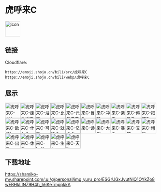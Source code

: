 # 虎呼来C
<img src="https://emoji.shojo.cn/bili/src/虎呼来C/icon.png" width="50" height="50" alt="icon">

## 链接
Cloudflare:
```
https://emoji.shojo.cn/bili/src/虎呼来C
https://emoji.shojo.cn/bili/webp/虎呼来C
```
## 展示
<img src="https://emoji.shojo.cn/bili/src/虎呼来C/虎呼来C-yes.png" width="50" height="50" alt="虎呼来C-yes"><img src="https://emoji.shojo.cn/bili/src/虎呼来C/虎呼来C-蓬头垢面.png" width="50" height="50" alt="虎呼来C-蓬头垢面"><img src="https://emoji.shojo.cn/bili/src/虎呼来C/虎呼来C-泪目.png" width="50" height="50" alt="虎呼来C-泪目"><img src="https://emoji.shojo.cn/bili/src/虎呼来C/虎呼来C-比心.png" width="50" height="50" alt="虎呼来C-比心"><img src="https://emoji.shojo.cn/bili/src/虎呼来C/虎呼来C-元气满满.png" width="50" height="50" alt="虎呼来C-元气满满"><img src="https://emoji.shojo.cn/bili/src/虎呼来C/虎呼来C-冒头.png" width="50" height="50" alt="虎呼来C-冒头"><img src="https://emoji.shojo.cn/bili/src/虎呼来C/虎呼来C-冲鸭.png" width="50" height="50" alt="虎呼来C-冲鸭"><img src="https://emoji.shojo.cn/bili/src/虎呼来C/虎呼来C-亲亲.png" width="50" height="50" alt="虎呼来C-亲亲"><img src="https://emoji.shojo.cn/bili/src/虎呼来C/虎呼来C-薅呆毛.png" width="50" height="50" alt="虎呼来C-薅呆毛"><img src="https://emoji.shojo.cn/bili/src/虎呼来C/虎呼来C-把把C.png" width="50" height="50" alt="虎呼来C-把把C"><img src="https://emoji.shojo.cn/bili/src/虎呼来C/虎呼来C-欧凯!.png" width="50" height="50" alt="虎呼来C-欧凯!"><img src="https://emoji.shojo.cn/bili/src/虎呼来C/虎呼来C-什么？.png" width="50" height="50" alt="虎呼来C-什么？"><img src="https://emoji.shojo.cn/bili/src/虎呼来C/虎呼来C-可爱.png" width="50" height="50" alt="虎呼来C-可爱"><img src="https://emoji.shojo.cn/bili/src/虎呼来C/虎呼来C-就这？.png" width="50" height="50" alt="虎呼来C-就这？"><img src="https://emoji.shojo.cn/bili/src/虎呼来C/虎呼来C-亿点点.png" width="50" height="50" alt="虎呼来C-亿点点"><img src="https://emoji.shojo.cn/bili/src/虎呼来C/虎呼来C-馋.png" width="50" height="50" alt="虎呼来C-馋"><img src="https://emoji.shojo.cn/bili/src/虎呼来C/虎呼来C-大佬.png" width="50" height="50" alt="虎呼来C-大佬"><img src="https://emoji.shojo.cn/bili/src/虎呼来C/虎呼来C-暴走.png" width="50" height="50" alt="虎呼来C-暴走"><img src="https://emoji.shojo.cn/bili/src/虎呼来C/虎呼来C-叉腰.png" width="50" height="50" alt="虎呼来C-叉腰"><img src="https://emoji.shojo.cn/bili/src/虎呼来C/虎呼来C-懵逼.png" width="50" height="50" alt="虎呼来C-懵逼"><img src="https://emoji.shojo.cn/bili/src/虎呼来C/虎呼来C-出手.png" width="50" height="50" alt="虎呼来C-出手"><img src="https://emoji.shojo.cn/bili/src/虎呼来C/虎呼来C-休息.png" width="50" height="50" alt="虎呼来C-休息"><img src="https://emoji.shojo.cn/bili/src/虎呼来C/虎呼来C-buff.png" width="50" height="50" alt="虎呼来C-buff"><img src="https://emoji.shojo.cn/bili/src/虎呼来C/虎呼来C-生气.png" width="50" height="50" alt="虎呼来C-生气"><img src="https://emoji.shojo.cn/bili/src/虎呼来C/虎呼来C-天呐.png" width="50" height="50" alt="虎呼来C-天呐">

## 下载地址

https://shamiko-my.sharepoint.com/:u:/g/personal/img_yuru_pro/ESGrUGxJvutNlQ1OYkZo8wEBHkLlNZ9H4h_h6KeTmppkkA